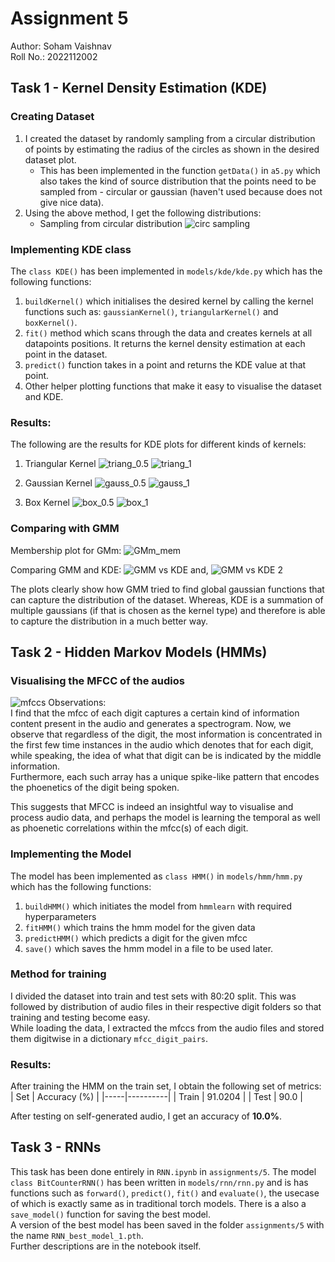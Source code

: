# Assignment 5
Author: Soham Vaishnav \
Roll No.: 2022112002

## Task 1 - Kernel Density Estimation (KDE)
### Creating Dataset
1. I created the dataset by randomly sampling from a circular distribution of points by estimating the radius of the circles as shown in the desired dataset plot.
    - This has been implemented in the function `getData()` in `a5.py` which also takes the kind of source distribution that the points need to be sampled from - circular or gaussian (haven't used because does not give nice data).
2. Using the above method, I get the following distributions:
    - Sampling from circular distribution
    ![circ sampling](figures/circ_sample_kde.png)

### Implementing KDE class
The `class KDE()` has been implemented in `models/kde/kde.py` which has the following functions:
1. `buildKernel()` which initialises the desired kernel by calling the kernel functions such as: `gaussianKernel()`, `triangularKernel()` and `boxKernel()`.
2. `fit()` method which scans through the data and creates kernels at all datapoints positions. It returns the kernel density estimation at each point in the dataset.
3. `predict()` function takes in a point and returns the KDE value at that point.
4. Other helper plotting functions that make it easy to visualise the dataset and KDE.

### Results:
The following are the results for KDE plots for different kinds of kernels:
1. Triangular Kernel
![triang_0.5](figures/triang_half.png)
![triang_1](figures/triang_one.png)

2. Gaussian Kernel
![gauss_0.5](figures/gauss_half.png)
![gauss_1](figures/gauss_one.png)

3. Box Kernel
![box_0.5](figures/box_half.png)
![box_1](figures/box_one.png)

### Comparing with GMM
Membership plot for GMm:
![GMm_mem](figures/GMM_mem.png)

Comparing GMM and KDE:
![GMM vs KDE](figures/GMM_KDE.png)
and, 
![GMM vs KDE 2](figures/GMM_KDE_2.png)

The plots clearly show how GMM tried to find global gaussian functions that can capture the distribution of the dataset. Whereas, KDE is a summation of multiple gaussians (if that is chosen as the kernel type) and therefore is able to capture the distribution in a much better way.

## Task 2 - Hidden Markov Models (HMMs)
### Visualising the MFCC of the audios
![mfccs](figures/mfcc_samples.png)
Observations:\
I find that the mfcc of each digit captures a certain kind of information content present in the audio and generates a spectrogram. Now, we observe that regardless of the digit, the most information is concentrated in the first few time instances in the audio which denotes that for each digit, while speaking, the idea of what that digit can be is indicated by the middle information. \
Furthermore, each such array has a unique spike-like pattern that encodes the phoenetics of the digit being spoken. 

This suggests that MFCC is indeed an insightful way to visualise and process audio data, and perhaps the model is learning the temporal as well as phoenetic correlations within the mfcc(s) of each digit.


### Implementing the Model
The model has been implemented as `class HMM()` in `models/hmm/hmm.py` which has the following functions:
1. `buildHMM()` which initiates the model from `hmmlearn` with required hyperparameters
2. `fitHMM()` which trains the hmm model for the given data
3. `predictHMM()` which predicts a digit for the given mfcc
4. `save()` which saves the hmm model in a file to be used later.

### Method for training
I divided the dataset into train and test sets with 80:20 split. This was followed by distribution of audio files in their respective digit folders so that training and testing become easy. \
While loading the data, I extracted the mfccs from the audio files and stored them digitwise in a dictionary `mfcc_digit_pairs`. 

### Results:
After training the HMM on the train set, I obtain the following set of metrics:
| Set | Accuracy (%) |
|-----|----------|
| Train | 91.0204 |
| Test | 90.0 |

After testing on self-generated audio, I get an accuracy of **10.0%**.

## Task 3 - RNNs
This task has been done entirely in `RNN.ipynb` in `assignments/5`. The model `class BitCounterRNN()` has been written in `models/rnn/rnn.py` and is has functions such as `forward()`, `predict()`, `fit()` and `evaluate()`, the usecase of which is exactly same as in traditional torch models. There is a also a `save_model()` function for saving the best model. \
A version of the best model has been saved in the folder `assignments/5` with the name `RNN_best_model_1.pth`. \
Further descriptions are in the notebook itself.  